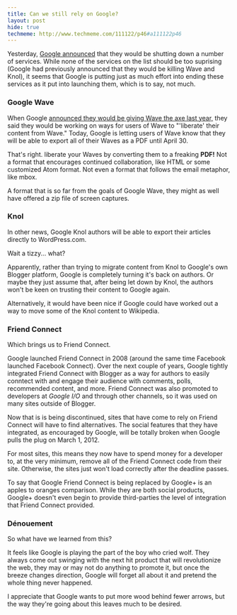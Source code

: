 ```yaml
---
title: Can we still rely on Google?
layout: post
hide: true
techmeme: http://www.techmeme.com/111122/p46#a111122p46
---
```

Yesterday, [Google announced](http://googleblog.blogspot.com/2011/11/more-spring-cleaning-out-of-season.html) that they would be shutting down a number of services. While none of the services on the list should be too suprising (Google had previously announced that they would be killing Wave and Knol), it seems that Google is putting just as much effort into ending these services as it put into launching them, which is to say, not much.

### Google Wave

When Google [announced they would be giving Wave the axe last year,](http://googleblog.blogspot.com/2010/08/update-on-google-wave.html) they said they would be working on ways for users of Wave to "'liberate' their content from Wave."
Today, Google is letting users of Wave know that they will be able to export all of their Waves as a PDF until April 30.

That's right. liberate your Waves by converting them to a freaking **PDF!**
Not a format that encourages continued collaboration, like HTML or some customized Atom format.
Not even a format that follows the email metaphor, like mbox.

A format that is so far from the goals of Google Wave, they might as well have offered a zip file of screen captures.

### Knol

In other news, Google Knol authors will be able to export their articles directly to WordPress.com.

Wait a tizzy... what?

Apparently, rather than trying to migrate content from Knol to Google's own Blogger platform, Google is completely turning it's back on authors. Or maybe they just assume that, after being let down by Knol, the authors won't be keen on trusting their content to Google again.

Alternatively, it would have been nice if Google could have worked out a way to move some of the Knol content to Wikipedia.

### Friend Connect

Which brings us to Friend Connect.

Google launched Friend Connect in 2008 (around the same time Facebook launched Facebook Connect). Over the next couple of years, Google tightly integrated Friend Connect with Blogger as a way for authors to easily conntect with and engage their audience with comments, polls, recommended content, and more. Friend Connect was also promoted to developers at *Google I/O* and through other channels, so it was used on many sites outside of Blogger.

Now that is is being discontinued, sites that have come to rely on Friend Connect will have to find alternatives. The social features that they have integrated, as encouraged by Google, will be totally broken when Google pulls the plug on March 1, 2012.

For most sites, this means they now have to spend money for a developer to, at the very minimum, remove all of the Friend Connect code from their site. Otherwise, the sites just won't load correctly after the deadline passes.

To say that Google Friend Connect is being replaced by Google+ is an apples to oranges comparison. While they are both social products, Google+ doesn't even begin to provide third-parties the level of integration that Friend Connect provided.

### Dénouement

So what have we learned from this?

It feels like Google is playing the part of the boy who cried wolf. They always come out swinging with the next hit product that will revolutionize the web, they may or may not do anything to promote it, but once the breeze changes direction, Google will forget all about it and pretend the whole thing never happened.

I appreciate that Google wants to put more wood behind fewer arrows, but the way they're going about this leaves much to be desired.